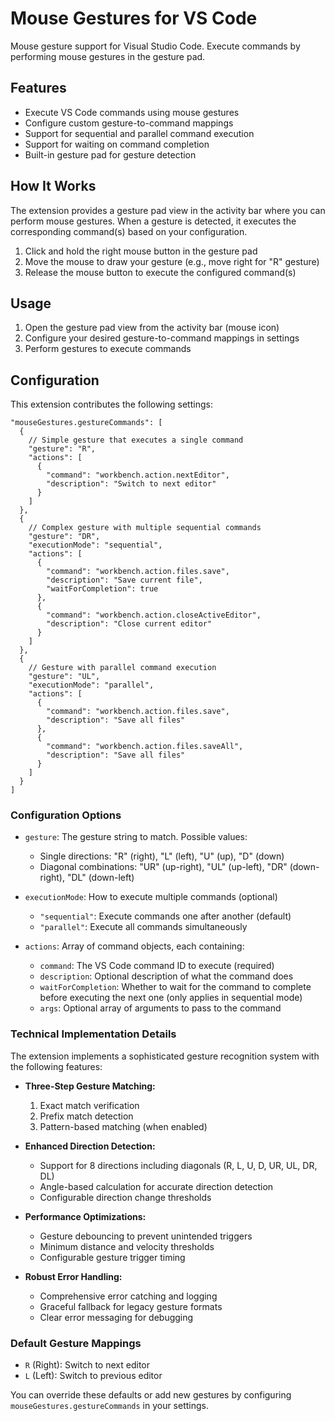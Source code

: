 # Mouse Gestures for VS Code

Mouse gesture support for Visual Studio Code. Execute commands by performing mouse gestures in the gesture pad.

## Features

- Execute VS Code commands using mouse gestures
- Configure custom gesture-to-command mappings
- Support for sequential and parallel command execution
- Support for waiting on command completion
- Built-in gesture pad for gesture detection

## How It Works

The extension provides a gesture pad view in the activity bar where you can perform mouse gestures. When a gesture is detected, it executes the corresponding command(s) based on your configuration.

1. Click and hold the right mouse button in the gesture pad
2. Move the mouse to draw your gesture (e.g., move right for "R" gesture)
3. Release the mouse button to execute the configured command(s)

## Usage

1. Open the gesture pad view from the activity bar (mouse icon)
2. Configure your desired gesture-to-command mappings in settings
3. Perform gestures to execute commands

## Configuration

This extension contributes the following settings:

```jsonc
"mouseGestures.gestureCommands": [
  {
    // Simple gesture that executes a single command
    "gesture": "R",
    "actions": [
      {
        "command": "workbench.action.nextEditor",
        "description": "Switch to next editor"
      }
    ]
  },
  {
    // Complex gesture with multiple sequential commands
    "gesture": "DR",
    "executionMode": "sequential",
    "actions": [
      {
        "command": "workbench.action.files.save",
        "description": "Save current file",
        "waitForCompletion": true
      },
      {
        "command": "workbench.action.closeActiveEditor",
        "description": "Close current editor"
      }
    ]
  },
  {
    // Gesture with parallel command execution
    "gesture": "UL",
    "executionMode": "parallel",
    "actions": [
      {
        "command": "workbench.action.files.save",
        "description": "Save all files"
      },
      {
        "command": "workbench.action.files.saveAll",
        "description": "Save all files"
      }
    ]
  }
]
```

### Configuration Options

- `gesture`: The gesture string to match. Possible values:

  - Single directions: "R" (right), "L" (left), "U" (up), "D" (down)
  - Diagonal combinations: "UR" (up-right), "UL" (up-left), "DR" (down-right), "DL" (down-left)

- `executionMode`: How to execute multiple commands (optional)

  - `"sequential"`: Execute commands one after another (default)
  - `"parallel"`: Execute all commands simultaneously

- `actions`: Array of command objects, each containing:
  - `command`: The VS Code command ID to execute (required)
  - `description`: Optional description of what the command does
  - `waitForCompletion`: Whether to wait for the command to complete before executing the next one (only applies in sequential mode)
  - `args`: Optional array of arguments to pass to the command

### Technical Implementation Details

The extension implements a sophisticated gesture recognition system with the following features:

- **Three-Step Gesture Matching:**

  1. Exact match verification
  2. Prefix match detection
  3. Pattern-based matching (when enabled)

- **Enhanced Direction Detection:**

  - Support for 8 directions including diagonals (R, L, U, D, UR, UL, DR, DL)
  - Angle-based calculation for accurate direction detection
  - Configurable direction change thresholds

- **Performance Optimizations:**

  - Gesture debouncing to prevent unintended triggers
  - Minimum distance and velocity thresholds
  - Configurable gesture trigger timing

- **Robust Error Handling:**
  - Comprehensive error catching and logging
  - Graceful fallback for legacy gesture formats
  - Clear error messaging for debugging

### Default Gesture Mappings

- `R` (Right): Switch to next editor
- `L` (Left): Switch to previous editor

You can override these defaults or add new gestures by configuring `mouseGestures.gestureCommands` in your settings.
